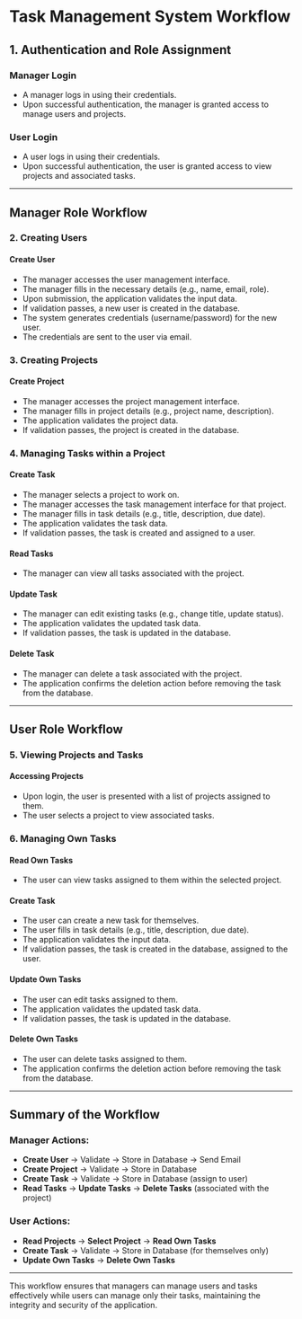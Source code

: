 # Task Management System Workflow

## 1. Authentication and Role Assignment

### **Manager Login**
- A manager logs in using their credentials.
- Upon successful authentication, the manager is granted access to manage users and projects.

### **User Login**
- A user logs in using their credentials.
- Upon successful authentication, the user is granted access to view projects and associated tasks.

---

## Manager Role Workflow

### 2. Creating Users

#### **Create User**
- The manager accesses the user management interface.
- The manager fills in the necessary details (e.g., name, email, role).
- Upon submission, the application validates the input data.
- If validation passes, a new user is created in the database.
- The system generates credentials (username/password) for the new user.
- The credentials are sent to the user via email.

### 3. Creating Projects

#### **Create Project**
- The manager accesses the project management interface.
- The manager fills in project details (e.g., project name, description).
- The application validates the project data.
- If validation passes, the project is created in the database.

### 4. Managing Tasks within a Project

#### **Create Task**
- The manager selects a project to work on.
- The manager accesses the task management interface for that project.
- The manager fills in task details (e.g., title, description, due date).
- The application validates the task data.
- If validation passes, the task is created and assigned to a user.

#### **Read Tasks**
- The manager can view all tasks associated with the project.

#### **Update Task**
- The manager can edit existing tasks (e.g., change title, update status).
- The application validates the updated task data.
- If validation passes, the task is updated in the database.

#### **Delete Task**
- The manager can delete a task associated with the project.
- The application confirms the deletion action before removing the task from the database.

---

## User Role Workflow

### 5. Viewing Projects and Tasks

#### **Accessing Projects**
- Upon login, the user is presented with a list of projects assigned to them.
- The user selects a project to view associated tasks.

### 6. Managing Own Tasks

#### **Read Own Tasks**
- The user can view tasks assigned to them within the selected project.

#### **Create Task**
- The user can create a new task for themselves.
- The user fills in task details (e.g., title, description, due date).
- The application validates the input data.
- If validation passes, the task is created in the database, assigned to the user.

#### **Update Own Tasks**
- The user can edit tasks assigned to them.
- The application validates the updated task data.
- If validation passes, the task is updated in the database.

#### **Delete Own Tasks**
- The user can delete tasks assigned to them.
- The application confirms the deletion action before removing the task from the database.

---

## Summary of the Workflow

### **Manager Actions:**
- **Create User** → Validate → Store in Database → Send Email
- **Create Project** → Validate → Store in Database
- **Create Task** → Validate → Store in Database (assign to user)
- **Read Tasks** → **Update Tasks** → **Delete Tasks** (associated with the project)

### **User Actions:**
- **Read Projects** → **Select Project** → **Read Own Tasks**
- **Create Task** → Validate → Store in Database (for themselves only)
- **Update Own Tasks** → **Delete Own Tasks**

---

This workflow ensures that managers can manage users and tasks effectively while users can manage only their tasks, maintaining the integrity and security of the application.

